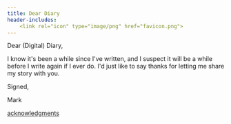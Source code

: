 ```yaml
---
title: Dear Diary
header-includes:
	<link rel="icon" type="image/png" href="favicon.png">
---
```


Dear (Digital) Diary,

I know it's been a while since I've written, and I suspect it will be a while before I write again if I ever do. I'd just like to say thanks for letting me share my story with you.

Signed,

Mark


[acknowledgments](acknowledgments.html)
